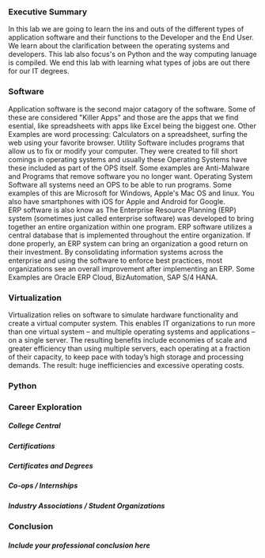 ### Executive Summary
 In this lab we are going to learn the ins and outs of the different types of application software and their functions to the Developer and the End User. We learn about the clarification between the operating systems and developers. This lab also focus's on Python and the way computing lanuage is compiled. We end this lab with learning what types of jobs are out there for our IT degrees.

### Software
  Application software is the second major catagory of the software. Some of these are considered "Killer Apps" and those are the apps that we find esential, like spreadsheets with apps like Excel being the biggest one. Other Examples are word processing: Calculators on a spreadsheet, surfing the web using your favorite browser. 
  Utility Software includes programs that allow us to fix or modify your computer. They were created to fill short comings in operating systems and usually these Operating Systems have these included as part of the OPS itself. Some examples are Anti-Malware and Programs that remove software you no longer want.
  Operating System Software all systems need an OPS to be able to run programs. Some examples of this are Microsoft for Windows, Apple's Mac OS and linux. You also have smartphones with iOS for Apple and Android for Google.  
  ERP software is also know as The Enterprise Resource Planning (ERP) system (sometimes just called enterprise software) was developed to bring together an entire organization within one program. ERP software utilizes a central database that is implemented throughout the entire organization. If done properly, an ERP system can bring an organization a good return on their investment. By consolidating information systems across the enterprise and using the software to enforce best practices, most organizations see an overall improvement after implementing an ERP. Some Examples are Oracle ERP Cloud, BizAutomation, SAP S/4 HANA.
### Virtualization
  Virtualization relies on software to simulate hardware functionality and create a virtual computer system. This enables IT organizations to run more than one virtual system – and multiple operating systems and applications – on a single server. The resulting benefits include economies of scale and greater efficiency than using multiple servers, each operating at a fraction of their capacity, to keep pace with today’s high storage and processing demands. The result: huge inefficiencies and excessive operating costs.
### Python
### Career Exploration
##### College Central
##### Certifications
##### Certificates and Degrees
##### Co-ops / Internships
##### Industry Associations / Student Organizations
### Conclusion
##### Include your professional conclusion here
